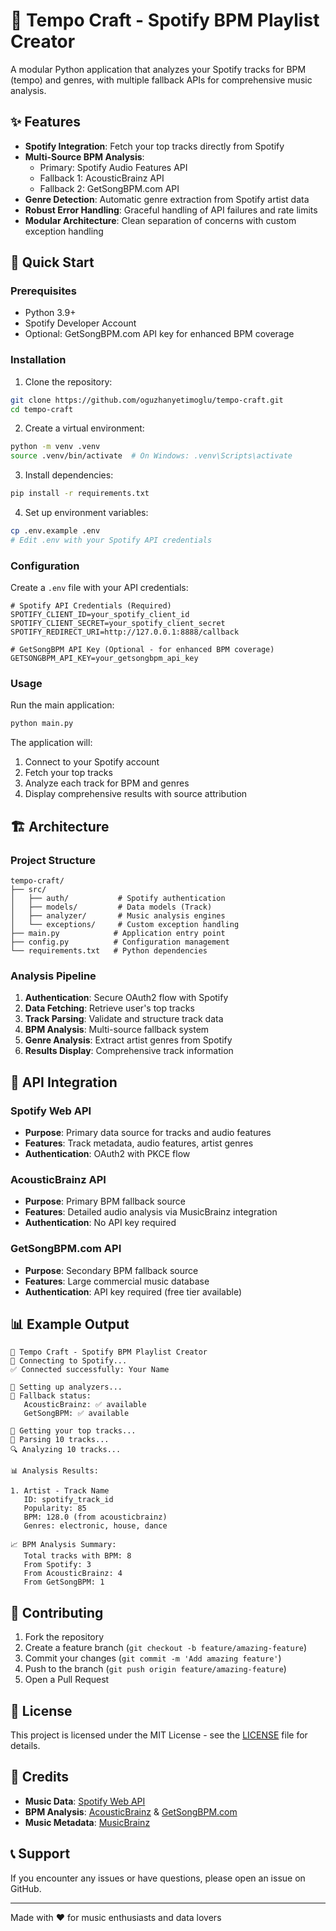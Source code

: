 # 🎵 Tempo Craft - Spotify BPM Playlist Creator

A modular Python application that analyzes your Spotify tracks for BPM (tempo) and genres, with multiple fallback APIs for comprehensive music analysis.

## ✨ Features

- **Spotify Integration**: Fetch your top tracks directly from Spotify
- **Multi-Source BPM Analysis**: 
  - Primary: Spotify Audio Features API
  - Fallback 1: AcousticBrainz API
  - Fallback 2: GetSongBPM.com API
- **Genre Detection**: Automatic genre extraction from Spotify artist data
- **Robust Error Handling**: Graceful handling of API failures and rate limits
- **Modular Architecture**: Clean separation of concerns with custom exception handling

## 🚀 Quick Start

### Prerequisites

- Python 3.9+
- Spotify Developer Account
- Optional: GetSongBPM.com API key for enhanced BPM coverage

### Installation

1. Clone the repository:
```bash
git clone https://github.com/oguzhanyetimoglu/tempo-craft.git
cd tempo-craft
```

2. Create a virtual environment:
```bash
python -m venv .venv
source .venv/bin/activate  # On Windows: .venv\Scripts\activate
```

3. Install dependencies:
```bash
pip install -r requirements.txt
```

4. Set up environment variables:
```bash
cp .env.example .env
# Edit .env with your Spotify API credentials
```

### Configuration

Create a `.env` file with your API credentials:

```env
# Spotify API Credentials (Required)
SPOTIFY_CLIENT_ID=your_spotify_client_id
SPOTIFY_CLIENT_SECRET=your_spotify_client_secret
SPOTIFY_REDIRECT_URI=http://127.0.0.1:8888/callback

# GetSongBPM API Key (Optional - for enhanced BPM coverage)
GETSONGBPM_API_KEY=your_getsongbpm_api_key
```

### Usage

Run the main application:
```bash
python main.py
```

The application will:
1. Connect to your Spotify account
2. Fetch your top tracks
3. Analyze each track for BPM and genres
4. Display comprehensive results with source attribution

## 🏗️ Architecture

### Project Structure
```
tempo-craft/
├── src/
│   ├── auth/           # Spotify authentication
│   ├── models/         # Data models (Track)
│   ├── analyzer/       # Music analysis engines
│   └── exceptions/     # Custom exception handling
├── main.py            # Application entry point
├── config.py          # Configuration management
└── requirements.txt   # Python dependencies
```

### Analysis Pipeline

1. **Authentication**: Secure OAuth2 flow with Spotify
2. **Data Fetching**: Retrieve user's top tracks
3. **Track Parsing**: Validate and structure track data
4. **BPM Analysis**: Multi-source fallback system
5. **Genre Analysis**: Extract artist genres from Spotify
6. **Results Display**: Comprehensive track information

## 🔧 API Integration

### Spotify Web API
- **Purpose**: Primary data source for tracks and audio features
- **Features**: Track metadata, audio features, artist genres
- **Authentication**: OAuth2 with PKCE flow

### AcousticBrainz API
- **Purpose**: Primary BPM fallback source
- **Features**: Detailed audio analysis via MusicBrainz integration
- **Authentication**: No API key required

### GetSongBPM.com API
- **Purpose**: Secondary BPM fallback source
- **Features**: Large commercial music database
- **Authentication**: API key required (free tier available)

## 📊 Example Output

```
🎵 Tempo Craft - Spotify BPM Playlist Creator
🎵 Connecting to Spotify...
✅ Connected successfully: Your Name

🔧 Setting up analyzers...
📡 Fallback status:
   AcousticBrainz: ✅ available
   GetSongBPM: ✅ available

🎵 Getting your top tracks...
📝 Parsing 10 tracks...
🔍 Analyzing 10 tracks...

📊 Analysis Results:

1. Artist - Track Name
   ID: spotify_track_id
   Popularity: 85
   BPM: 128.0 (from acousticbrainz)
   Genres: electronic, house, dance

📈 BPM Analysis Summary:
   Total tracks with BPM: 8
   From Spotify: 3
   From AcousticBrainz: 4
   From GetSongBPM: 1
```

## 🤝 Contributing

1. Fork the repository
2. Create a feature branch (`git checkout -b feature/amazing-feature`)
3. Commit your changes (`git commit -m 'Add amazing feature'`)
4. Push to the branch (`git push origin feature/amazing-feature`)
5. Open a Pull Request

## 📝 License

This project is licensed under the MIT License - see the [LICENSE](LICENSE) file for details.

## 🙏 Credits

- **Music Data**: [Spotify Web API](https://developer.spotify.com/documentation/web-api/)
- **BPM Analysis**: [AcousticBrainz](https://acousticbrainz.org/) & [GetSongBPM.com](https://getsongbpm.com)
- **Music Metadata**: [MusicBrainz](https://musicbrainz.org/)

## 📞 Support

If you encounter any issues or have questions, please open an issue on GitHub.

---

Made with ❤️ for music enthusiasts and data lovers
